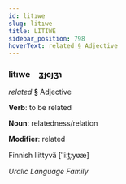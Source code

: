 ```yaml
---
id: litıwe
slug: litıwe
title: LİTIWE
sidebar_position: 798
hoverText: related § Adjective
---
```


### litıwe&emsp;<span kind="abugida">ʓɟcȷʒɿ</span>

*related* **§** Adjective

**Verb**: to be related

**Noun**: relatedness/relation

**Modifier**: related

Finnish liittyvä [ˈliːt̪ːyʋæ]

*Uralic Language Family*